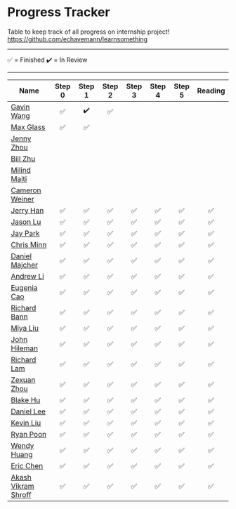 # Progress Tracker

Table to keep track of all progress on internship project! <br />https://github.com/echavemann/learnsomething

---

✅ = Finished
✔️ = In Review

---

| Name                                                               | Step 0 | Step 1 | Step 2 | Step 3 | Step 4 | Step 5 | Reading |
| ------------------------------------------------------------------ | :----: | :----: | :----: | :----: | :----: | :----: | :-----: |
| [Gavin Wang](https://github.com/wry0313/learnsomething)            |✅|✔️|✅|||||
| [Max Glass](https://github.com/glasss13/learnsomething)            |✅|✅||||||
| [Jenny Zhou](https://github.com/jiayi-jenny-zhou/learnsomething)   ||||||||
| [Bill Zhu](https://github.com/billz0824/learnsomething)            ||||||||
| [Milind Maiti](https://github.com/KingCrusher275/learnsomething)   ||||||||
| [Cameron Weiner](https://github.com/LeakedYew/learnsomething)      ||||||||
| [Jerry Han](https://github.com/jerry-hannn/nuft-training)          |✅|✅|✅|✅|✅|✅|✅|
| [Jason Lu](https://github.com/Jasonxlu/learnsomething)             |✅|✅|✅|✅|✅|✅|✅|
| [Jay Park](https://github.com/kyeoul/learnsomething)               |✅|✅|✅|✅|✅|✅|✅|
| [Chris Minn](https://github.com/minnce/shxiv)                      |✅|✅|✅|✅|✅|✅|✅|
| [Daniel Majcher](https://github.com/daniel-majcher/learnsomething) |✅|✅|✅|✅|✅|✅|✅|
| [Andrew Li](https://github.com/andrlime/learnsomething)            |✅|✅|✅|✅|✅|✅|✅|
| [Eugenia Cao](https://github.com/eugenia0804/learnsomething)       |✅|✅|✅|✅|✅|✅|✅|
| [Richard Bann](https://github.com/drahc1R/learnsomething)          |✅|✅|✅|✅|✅|✅|✅
| [Miya Liu](https://github.com/miyaliu627/learnsomething)           |✅|✅|✅|✅|✅|✅|✅|
| [John Hileman](https://github.com/jhileman07/learnsomething)       |✅|✅|✅|✅|✅|✅|✅
| [Richard Lam](https://github.com/Lam-Richard/learnsomething)       |✅|✅|✅|✅|✅|✅|✅
| [Zexuan Zhou](https://github.com/HZZX0318/learnsomething)          |✅|✅|✅|✅|✅|✅|✅
| [Blake Hu](https://github.com/blake-hu/learnsomething)             |✅|✅|✅|✅|✅|✅|✅|
| [Daniel Lee](https://github.com/Dsl03/learnsomething/)             |✅|✅|✅|✅|✅|✅|✅|
| [Kevin Liu](https://github.com/kliu3638/learnsomething)            |✅|✅|✅|✅|✅|✅|✅|
| [Ryan Poon](https://github.com/ryanp8/learnsomething)              |✅|✅|✅|✅|✅|✅|✅
| [Wendy Huang](https://github.com/WendyHuang26/learnsomething)      |✅|✅|✅|✅|✅|✅|✅|
| [Eric Chen](https://github.com/10cirenehc/learnsomething)          |✅|✅|✅|✅|✅|✅|✅|
| [Akash Vikram Shroff](https://github.com/akashvshroff)             |✅|✅|✅|✅|✅|✅|✅|

